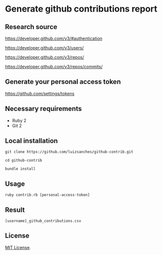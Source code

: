 # Generate github contributions report

## Research source
https://developer.github.com/v3/#authentication

https://developer.github.com/v3/users/

https://developer.github.com/v3/repos/

https://developer.github.com/v3/repos/commits/

## Generate your personal access token
https://github.com/settings/tokens

## Necessary requirements
* Ruby 2
* Git 2

## Local installation
    git clone https://github.com/luizsanches/github-contrib.git

    cd github-contrib

    bundle install

## Usage
    ruby contrib.rb [personal-access-token]

## Result
    [username]_github_contributions.csv

## License
[MIT License](http://www.opensource.org/licenses/MIT).
